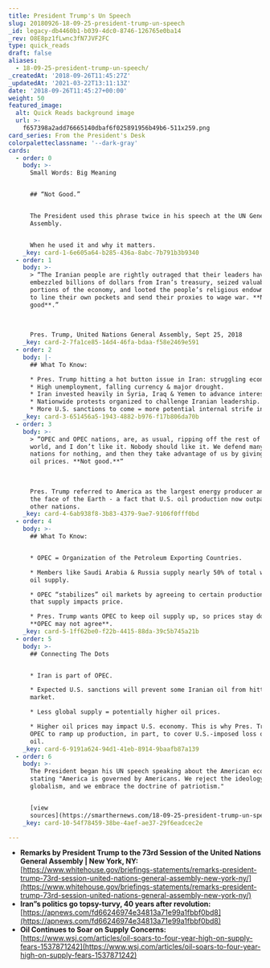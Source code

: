 ```yaml
---
title: President Trump's Un Speech
slug: 20180926-18-09-25-president-trump-un-speech
_id: legacy-db4460b1-b039-4dc0-8746-126765e0ba14
_rev: O8E8pz1fLwnc3fN7JVF2FC
type: quick_reads
draft: false
aliases:
  - 18-09-25-president-trump-un-speech/
_createdAt: '2018-09-26T11:45:27Z'
_updatedAt: '2021-03-22T13:11:13Z'
date: '2018-09-26T11:45:27+00:00'
weight: 50
featured_image:
  alt: Quick Reads background image
  url: >-
    f657398a2add76665140dbaf6f025891956b49b6-511x259.png
card_series: From the President's Desk
colorpaletteclassname: '--dark-gray'
cards:
  - order: 0
    body: >-
      Small Words: Big Meaning


      ## “Not Good.”


      The President used this phrase twice in his speech at the UN General
      Assembly.


      When he used it and why it matters.
    _key: card-1-6e605a64-b285-436a-8abc-7b791b3b9340
  - order: 1
    body: >-
      > “The Iranian people are rightly outraged that their leaders have
      embezzled billions of dollars from Iran’s treasury, seized valuable
      portions of the economy, and looted the people’s religious endowments, all
      to line their own pockets and send their proxies to wage war. **Not
      good**.”  
        
        
        
      Pres. Trump, United Nations General Assembly, Sept 25, 2018
    _key: card-2-7fa1ce85-14d4-46fa-bdaa-f58e2469e591
  - order: 2
    body: |-
      ## What To Know:

      * Pres. Trump hitting a hot button issue in Iran: struggling economy.
      * High unemployment, falling currency & major drought.
      * Iran invested heavily in Syria, Iraq & Yemen to advance interests.
      * Nationwide protests organized to challenge Iranian leadership.
      * More U.S. sanctions to come = more potential internal strife in Iran.
    _key: card-3-651456a5-1943-4882-b976-f17b806da70b
  - order: 3
    body: >-
      > “OPEC and OPEC nations, are, as usual, ripping off the rest of the
      world, and I don’t like it. Nobody should like it. We defend many of these
      nations for nothing, and then they take advantage of us by giving us high
      oil prices. **Not good.**“  
        
        
        
      Pres. Trump referred to America as the largest energy producer anywhere on
      the face of the Earth - a fact that U.S. oil production now outpaces all
      other nations.
    _key: card-4-6ab938f8-3b83-4379-9ae7-9106f0fff0bd
  - order: 4
    body: >-
      ## What To Know:


      * OPEC = Organization of the Petroleum Exporting Countries.

      * Members like Saudi Arabia & Russia supply nearly 50% of total world’s
      oil supply.

      * OPEC “stabilizes” oil markets by agreeing to certain production output;
      that supply impacts price.

      * Pres. Trump wants OPEC to keep oil supply up, so prices stay down.
      **OPEC may not agree**.
    _key: card-5-1ff62be0-f22b-4415-88da-39c5b745a21b
  - order: 5
    body: >-
      ## Connecting The Dots


      * Iran is part of OPEC.

      * Expected U.S. sanctions will prevent some Iranian oil from hitting the
      market.

      * Less global supply = potentially higher oil prices.

      * Higher oil prices may impact U.S. economy. This is why Pres. Trump wants
      OPEC to ramp up production, in part, to cover U.S.-imposed loss of Iranian
      oil.
    _key: card-6-9191a624-94d1-41eb-8914-9baafb87a139
  - order: 6
    body: >-
      The President began his UN speech speaking about the American economy,
      stating "America is governed by Americans. We reject the ideology of
      globalism, and we embrace the doctrine of patriotism."


      [view
      sources](https://smarthernews.com/18-09-25-president-trump-un-speech/)
    _key: card-10-54f78459-38be-4aef-ae37-29f6eadcec2e

---
```

* **Remarks by President Trump to the 73rd Session of the United Nations General Assembly | New York, NY:**  
[https://www.whitehouse.gov/briefings-statements/remarks-president-trump-73rd-session-united-nations-general-assembly-new-york-ny/](https://www.whitehouse.gov/briefings-statements/remarks-president-trump-73rd-session-united-nations-general-assembly-new-york-ny/)
* **Iran”s politics go topsy-turvy, 40 years after revolution:**  
[https://apnews.com/fd66246974e34813a71e99a1fbbf0bd8](https://apnews.com/fd66246974e34813a71e99a1fbbf0bd8)
* **Oil Continues to Soar on Supply Concerns:**  
[https://www.wsj.com/articles/oil-soars-to-four-year-high-on-supply-fears-1537871242](https://www.wsj.com/articles/oil-soars-to-four-year-high-on-supply-fears-1537871242)